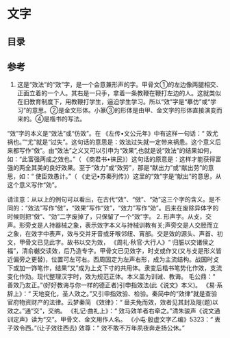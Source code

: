 # 文字

## 目录

## 参考
1. 这是“效法”的“效”字，是一个会意兼形声的字。甲骨文①的左边像两腿相交、正面立着的一个人。其右是一只手，拿着一条教鞭在鞭打左边的人。这就类似在旧教育制度下，用教鞭打学生，逼迫学生学习。所以“效”字是“摹仿”或“学习”的意思。②是金文形体。小篆③的形体是由甲、金文字的形体直接演变而来的。④是楷书的写法。

“效”字的本义是“效法”或“仿效”。在 《左传•文公元年》中有这样一句话：“ 效尤祸也。”“尤”就是“过失”。这句话的意思是：效法过失就一定带来祸患。这个意义后来都写作“傚”。由“效法”之义又可以引申为“效果”,也就是说“效法”的结果如何，如：“此富强两成之效也。”（ 《商君书•徕民》）这句话的原意是：这样才能获得富强的两全其美的良好效果。至于“效力”或“效劳”，那是“献出力”或“献出劳”的意思，如：“ 使臣效愚计。”（ 《史记•苏秦列传》）这里的“效”字是“献出”的意思，从这个意义写作“効”。

请注意：从以上的例句可以看出，在古代“效”、“傚”、“効”这三个字的含义。是不同的：“效法”写作“傚”，“效果”写作“效”，“效力”写作“効”。后来在废除异体字的时候则把“傚”、“効”二字废掉了，只保留了一个“效”字。
2. 形声字。从攴，交声。形旁攴是人持器械之象，表示效字本义与持械训教有关;声旁交是人交胫而立之象，在效字中表声，效与交并牙音或牙喉邻纽、宵部。交是效的源头、声首、初文，甲骨文已见此字。故书以交为效， 《周礼·秋官·大行人》“ 归脤以交诸侯之福”，清俞樾交读效，后乃造专字。甲骨文已见效字，时攴或作又(又与攴是形义皆近偏旁之更替)，位置可左可右。西周固定为左声右形，成为主流结构。战国时攴下或加一饰笔作，结果“又”成为上攴下寸的共用体。隶变后楷书笔势化作效，支流变化作効。现代整理汉字时，效为规范正体。本义盖为训诫、教诲。 毛公鼎：“ 善效乃友正。”(好好教诲与你一样的德正者)引申指效法(此《说文》本义)。 《易·系辞上》：“ 天地变化，圣人效之。”又引申指效验、检验。秦简中的“效律”就是查验官府物资财产的法律。云梦秦简 《效律》：“ 啬夫免而效，效者见其封及隄(题)以效之。”通“交”，交纳。 《礼记·曲礼上》：“ 效马效羊者右牵之。”清朱骏声《说文通训定声》读为“交”。甲骨文、金文用作人名。 《小屯·殷虚文字乙编》5323：“ 叀子效令西。”(让子效往西去) 效尊：“ 效不敢不万年夙夜奔走扬公休。”
